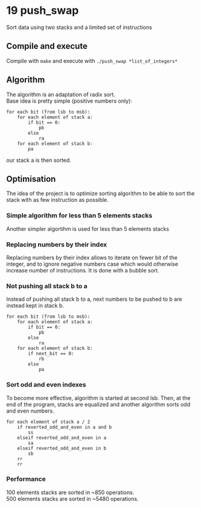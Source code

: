 # 19 push_swap
Sort data using two stacks and a limited set of instructions

## Compile and execute
Compile with `make` and execute with `./push_swap *list_of_integers*`

## Algorithm
The algorithm is an adaptation of radix sort.  
Base idea is pretty simple (positive numbers only):  
```
for each bit (from lsb to msb):
	for each element of stack a:
		if bit == 0:
			pb
		else
			ra
	for each element of stack b:
		pa
```
our stack a is then sorted.

## Optimisation
The idea of the project is to optimize sorting algorithm to be able to sort the stack with as few instruction as possible.

### Simple algorithm for less than 5 elements stacks
Another simpler algortihm is used for less than 5 elements stacks

### Replacing numbers by their index
Replacing numbers by their index allows to iterate on fewer bit of the integer, and to ignore negative numbers case which would otherwise increase number of instructions. It is done with a bubble sort.

### Not pushing all stack b to a
Instead of pushing all stack b to a, next numbers to be pushed to b are instead kept in stack b.
```
for each bit (from lsb to msb):
	for each element of stack a:
		if bit == 0:
			pb
		else
			ra
	for each element of stack b:
		if next_bit == 0:
			rb
		else
			pa
```

### Sort odd and even indexes
To become more effective, algorithm is started at second lsb. Then, at the end of the program, stacks are equalized and another algorithm sorts odd and even numbers.

```
for each element of stack a / 2
	if reverted_odd_and_even in a and b
		ss
	elseif reverted_odd_and_even in a
		sa
	elseif reverted_odd_and_even in b
		sb
	rr
	rr
```

### Performance
100 elements stacks are sorted in ~850 operations.  
500 elements stacks are sorted in ~5480 operations.  
